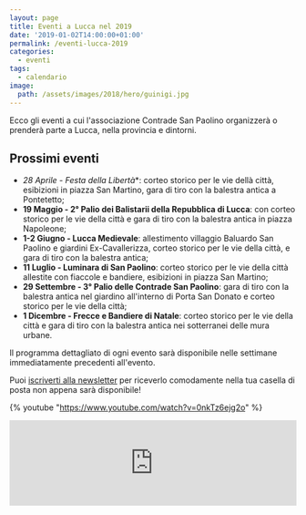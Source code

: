 ```yaml
---
layout: page
title: Eventi a Lucca nel 2019
date: '2019-01-02T14:00:00+01:00'
permalink: /eventi-lucca-2019
categories:
  - eventi
tags:
  - calendario
image:
  path: /assets/images/2018/hero/guinigi.jpg
---
```


Ecco gli eventi a cui l'associazione Contrade San Paolino organizzerà o prenderà parte a Lucca, nella provincia e dintorni.

## Prossimi eventi

* **28 Aprile* - Festa della Libertà**: corteo storico per le vie dellà città, esibizioni in piazza San Martino, gara di tiro con la balestra antica a Pontetetto;
* **19 Maggio - 2° Palio dei Balistarii della Repubblica di Lucca**: con corteo storico per le vie della città e gara di tiro con la balestra antica in piazza Napoleone;
* **1-2 Giugno - Lucca Medievale**: allestimento villaggio Baluardo San Paolino e giardini Ex-Cavallerizza, corteo storico per le vie della città, e gara di tiro con la balestra antica;
* **11 Luglio - Luminara di San Paolino**: corteo storico per le vie della città allestite con fiaccole e bandiere, esibizioni in piazza San Martino;
* **29 Settembre - 3° Palio delle Contrade San Paolino**: gara di tiro con la balestra antica nel giardino all'interno di Porta San Donato e corteo storico per le vie della città;
* **1 Dicembre - Frecce e Bandiere di Natale**: corteo storico per le vie della città e gara di tiro con la balestra antica nei sotterranei delle mura urbane.

Il programma dettagliato di ogni evento sarà disponibile nelle settimane immediatamente precedenti all'evento.

Puoi [iscriverti alla newsletter](/newsletter) per riceverlo comodamente nella tua casella di posta non appena sarà disponibile!

{% youtube "https://www.youtube.com/watch?v=0nkTz6ejg2o" %}

<!-- SnapWidget -->
<script src="https://snapwidget.com/js/snapwidget.js"></script>
<iframe src="https://snapwidget.com/embed/635566" class="snapwidget-widget" allowtransparency="true" frameborder="0" scrolling="no" style="border:none; overflow:hidden; width:100%; "></iframe>